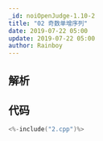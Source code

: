 ```yaml
---
_id: noiOpenJudge-1.10-2
title: "02 奇数单增序列"
date: 2019-07-22 05:00
update: 2019-07-22 05:00
author: Rainboy
---
```


## 解析

## 代码

```c
<%-include("2.cpp")%>
```

